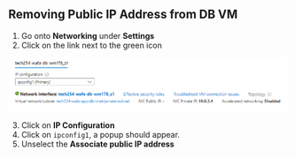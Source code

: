 ## Removing Public IP Address from DB VM

1. Go onto **Networking** under **Settings** 
2. Click on the link next to the green icon

![](diagram2.png)

3. Click on **IP Configuration** 
4. Click on `ipconfig1`, a popup should appear.
5. Unselect the **Associate public IP address**


